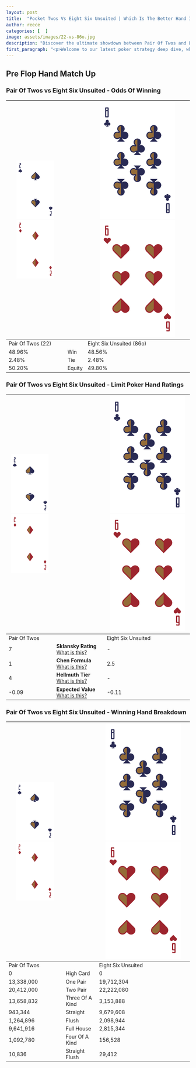 ```yaml
---
layout: post
title:  "Pocket Twos Vs Eight Six Unsuited | Which Is The Better Hand In Poker? A Complete Guide"
author: reece
categories: [  ]
image: assets/images/22-vs-86o.jpg
description: "Discover the ultimate showdown between Pair Of Twos and Eight Six Unsuited in poker! Uncover the odds, strategies, and scenarios where one hand triumphs over the other. Get ready to up your poker game with this thrilling analysis."
first_paragraph: "<p>Welcome to our latest poker strategy deep dive, where we're pitting two distinct hands against each other in a high-stakes showdown: Pair Of Twos vs Eight Six Unsuited.</p><p>In the dynamic world of poker, every decision counts, and knowing which hand holds the upper hand is key to your success at the table.</p><p>In this article, we'll dissect these two hands, explore the scenarios where one dominates the other, and equip you with the knowledge to make strategic choices that can tip the odds in your favor.</p><p>Get ready to unravel the intriguing dynamics of these poker hands and elevate your game to new heights.</p>"
---
```




[comment]: # (sp0)

## Pre Flop Hand Match Up

<div class="table hand-ratings" markdown="1"> 



### Pair Of Twos vs Eight Six Unsuited - Odds Of Winning


    
| ![image info](assets/images/hand1/2.png) ![image info](assets/images/hand1/2o.png) |  | ![image info](assets/images/hand2/8.png) ![image info](assets/images/hand2/6o.png) |
| -------- | -------- | -------- |
| Pair Of Twos (22) |  | Eight Six Unsuited (86o) |
| 48.96% | Win | 48.56% |
| 2.48% | Tie | 2.48% |
| 50.20% | Equity | 49.80% |




[comment]: # (sp1)



### Pair Of Twos vs Eight Six Unsuited - Limit Poker Hand Ratings


    
| ![image info](assets/images/hand1/2.png) ![image info](assets/images/hand1/2o.png) |  | ![image info](assets/images/hand2/8.png) ![image info](assets/images/hand2/6o.png) |
| -------- | -------- | -------- |
| Pair Of Twos |  | Eight Six Unsuited |
| 7 | **Sklansky Rating** [What is this?](/sklansky-rating-explained) | - |
| 1 | **Chen Formula** [What is this?](/chen-formula-explained) | 2.5 |
| 4 | **Hellmuth Tier** [What is this?](/Hellmuth-tier-explained) | - |
| -0.09 | **Expected Value** [What is this?](/expected-value-explained) | -0.11 |




[comment]: # (sp2)



### Pair Of Twos vs Eight Six Unsuited - Winning Hand Breakdown


    
| ![image info](assets/images/hand1/2.png) ![image info](assets/images/hand1/2o.png) |  | ![image info](assets/images/hand2/8.png) ![image info](assets/images/hand2/6o.png) |
| -------- | -------- | -------- |
| Pair Of Twos |  | Eight Six Unsuited |
| 0 | High Card | 0 |
| 13,338,000 | One Pair | 19,712,304 |
| 20,412,000 | Two Pair | 22,222,080 |
| 13,658,832 | Three Of A Kind | 3,153,888 |
| 943,344 | Straight | 9,679,608 |
| 1,264,896 | Flush | 2,098,944 |
| 9,641,916 | Full House | 2,815,344 |
| 1,092,780 | Four Of A Kind | 156,528 |
| 10,836 | Straight Flush | 29,412 |




[comment]: # (sp3)



</div>

[comment]: # (sp4)



[comment]: # (sp5)

